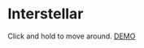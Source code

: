 # Interstellar
Click and hold to move around.
<a href="http://www.gdart.be/interstellar"><u>DEMO</u></a>
